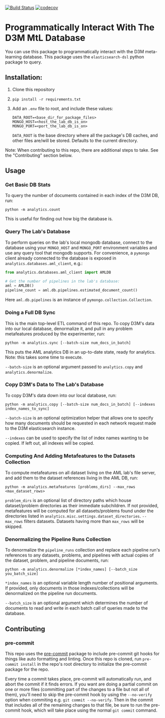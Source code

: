 [![Build Status](https://api.travis-ci.org/byu-dml/d3m-mtl-db-reader.png)](https://travis-ci.org/byu-dml/d3m-mtl-db-reader)
[![codecov](https://codecov.io/gh/byu-dml/d3m-mtl-db-reader/branch/master/graph/badge.svg)](https://codecov.io/gh/byu-dml/d3m-mtl-db-reader)

# Programmatically Interact With The D3M MtL Database

You can use this package to programmatically interact with the D3M meta-learning database. This package uses the `elasticsearch-dsl` python package to query.

## Installation:

1.  Clone this repository

1.  ```shell
    pip install -r requirements.txt
    ```

1.  Add an `.env` file to root, and include these values:

    ```env
    DATA_ROOT=<base_dir_for_package_files>
    MONGO_HOST=<host_the_lab_db_is_on>
    MONGO_PORT=<port_the_lab_db_is_on>
    ```

    `DATA_ROOT` is the base directory where all the package's DB caches, and other files are/will be stored. Defaults to the current directory.

Note: When contributing to this repo, there are additional steps to take. See the "Contributing" section below.

## Usage

### Get Basic DB Stats

To query the number of documents contained in each index of the D3M DB, run:

```shell
python -m analytics.count
```

This is useful for finding out how big the database is.

### Query The Lab's Database

To perform queries on the lab's local mongodb database, connect to the database using your `MONGO_HOST` and `MONGO_PORT` environment variables and use any query tool that mongodb supports. For convenience, a `pymongo` client already connected to the database is exposed in `analytics.databases.aml_client`, e.g.:

```python
from analytics.databases.aml_client import AMLDB

# Get the number of pipelines in the lab's database:
aml = AMLDB()
pipeline_count = aml.db.pipelines.estimated_document_count()
```

Here `aml.db.pipelines` is an instance of `pymongo.collection.Collection`.

### Doing a Full DB Sync

This is the main top-level ETL command of this repo. To copy D3M's data into our local database, denormalize it, and pull in any problem metafeatures produced by the experimenter, run:

```
python -m analytics.sync [--batch-size num_docs_in_batch]
```

This puts the AML analytics DB in an up-to-date state, ready for analytics. Note: this takes some time to execute.

`--batch-size` is an optional argument passed to `analytics.copy` and `analytics.denormalize`.

### Copy D3M's Data to The Lab's Database

To copy D3M's data down into our local database, run: 

```
python -m analytics.copy [--batch-size num_docs_in_batch] [--indexes index_names_to_sync]
```

`--batch-size` is an optional optimization helper that allows one to specify how many documents should be requested in each network request made to the D3M elasticsearch instance.

`--indexes` can be used to specify the list of index names wanting to be copied. If left out, all indexes will be copied.

### Computing And Adding Metafeatures to the Datasets Collection

To compute metafeatures on all dataset living on the AML lab's file server, and add them to the dataset references living in the AML DB, run:

```
python -m analytics.metafeatures [problems_dirs] --max_rows <max_dataset_rows>
```

`problem_dirs` is an optional list of directory paths which house dataset/problem directories as their immediate subchildren. If not provided, metafeatures will be computed for all datasets/problems found under the directories listed in `analytics.misc.settings.dataset_directories`. `--max_rows` filters datasets. Datasets having more than `max_rows` will be skipped.

### Denormalizing the Pipeline Runs Collection

To denormalize the `pipeline_runs` collection and replace each pipeline run's references to any datasets, problems, and pipelines with actual copies of the dataset, problem, and pipeline documents, run:

```
python -m analytics.denormalize [*index_names] [--batch_size you_batch_size]
```

`*index_names` is an optional variable length number of positional arguments. If provided, only documents in those indexes/collections will be denormalized on the pipeline run documents.

`--batch_size` is an optional argument which determines the number of documents to read and write in each batch call of queries made to the database.

## Contributing

### pre-commit

This repo uses the [pre-commit](https://pre-commit.com/#intro) package to include pre-commit git hooks for things like auto formatting and linting. Once this repo is cloned, run `pre-commit install` in the repo's root directory to initialize the pre-commit package for the repo.

Every time a commit takes place, pre-commit will automatically run, and abort the commit if it finds errors. If you want are doing a partial commit on one or more files (committing part of the changes to a file but not all of them), you'll need to skip the pre-commit hook by using the `--no-verify` option when commiting e.g. `git commit --no-verify`. Then in the commit that includes all of the remaining changes to that file, be sure to run the pre-commit hook, which will take place using the normal `git commit` command.
